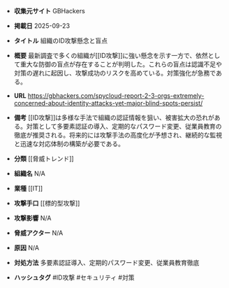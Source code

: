 - **収集元サイト**
GBHackers

- **掲載日**
2025-09-23

- **タイトル**
組織のID攻撃懸念と盲点

- **概要**
最新調査で多くの組織が[[ID攻撃]]に強い懸念を示す一方で、依然として重大な防御の盲点が存在することが判明した。これらの盲点は認識不足や対策の遅れに起因し、攻撃成功のリスクを高めている。対策強化が急務である。

- **URL**
https://gbhackers.com/spycloud-report-2-3-orgs-extremely-concerned-about-identity-attacks-yet-major-blind-spots-persist/

- **備考**
[[ID攻撃]]は多様な手法で組織の認証情報を狙い、被害拡大の恐れがある。対策として多要素認証の導入、定期的なパスワード変更、従業員教育の徹底が推奨される。将来的には攻撃手法の高度化が予想され、継続的な監視と迅速な対応体制の構築が必要である。

- **分類**
[[脅威トレンド]]

- **組織名**
N/A

- **業種**
[[IT]]

- **攻撃手口**
[[標的型攻撃]]

- **攻撃影響**
N/A

- **脅威アクター**
N/A

- **原因**
N/A

- **対処方法**
多要素認証導入、定期的パスワード変更、従業員教育徹底

- **ハッシュタグ**
#ID攻撃 #セキュリティ #対策
